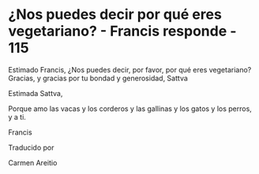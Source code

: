 # ¿Nos puedes decir por qué eres vegetariano? - Francis responde - 115

Estimado Francis, ¿Nos puedes decir, por favor, por qué eres vegetariano? Gracias, y gracias por tu bondad y generosidad, Sattva

Estimada Sattva,

Porque amo las vacas y los corderos y las gallinas y los gatos y los perros, y a ti.

Francis

Traducido por

Carmen Areitio

